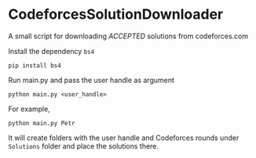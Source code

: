 CodeforcesSolutionDownloader
============================

A small script for downloading *ACCEPTED* solutions from codeforces.com

Install the dependency `bs4`
```
pip install bs4
```

Run main.py and pass the user handle as argument

```
python main.py <user_handle>
```

For example,
```
python main.py Petr
```

It will create folders with the user handle and Codeforces rounds under `Solutions` folder and place the solutions there.
